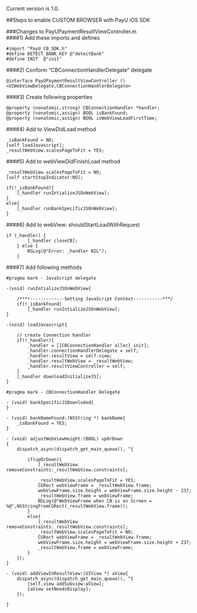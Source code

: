 Current version is 1.0.  

##Steps to enable CUSTOM BROWSER with PayU iOS SDK

###Changes to PayUPaymentResultViewController.m  
####1) Add these imports and defines

	#import "PayU_CB_SDK.h"
	#define DETECT_BANK_KEY @"detectBank"
	#define INIT  @"init"

####2) Conform “CBConnectionHandlerDelegate”  delegate
	
	@interface PayUPaymentResultViewController () <UIWebViewDelegate,CBConnectionHandlerDelegate>

####3) Create following properties

    @property (nonatomic,strong) CBConnectionHandler *handler;
    @property (nonatomic,assign) BOOL isBankFound;
    @property (nonatomic,assign) BOOL isWebViewLoadFirstTime;

####4) Add to ViewDidLoad method

    _isBankFound = NO;
    [self loadJavascript];
    _resultWebView.scalesPageToFit = YES;

####5) Add to webViewDidFinishLoad method
    
    _resultWebView.scalesPageToFit = NO;
    [self startStopIndicator:NO];

    if(!_isBankFound){
        [_handler runIntializeJSOnWebView];
    }
    else{
        [_handler runBankSpecificJSOnWebView];
    }

####6) Add to webView: shouldStartLoadWithRequest
    
    if (_handler) {
            [_handler closeCB];
        } else {
            NSLog(@"Error: _handler NIL");
        }

####7) Add following methods

    #pragma mark - JavaScript delegate
    
    -(void) runIntializeJSOnWebView{
     
        /****-------------Setting JavaScript Context-----------***/
        if(!_isBankFound)
            [_handler runIntializeJSOnWebView];
    }
    
    -(void) loadJavascript{
        
        // create Connection handler
        if(!_handler){
            _handler = [[CBConnectionHandler alloc] init];
            _handler.connectionHandlerDelegate = self;
            _handler.resultView = self.view;
            _handler.resultWebView = _resultWebView;
            _handler.resultViewController = self;
        }
        [_handler downloadInitializeJS];
    }
    
    #pragma mark - CBConnectionHandler Delegate
    
    - (void) bankSpecificJSDownloded{
    }
    
    - (void) bankNameFound:(NSString *) bankName{
        _isBankFound = YES;
    }
    
    - (void) adjustWebViewHeight:(BOOL) upOrDown
    {
        dispatch_async(dispatch_get_main_queue(), ^{
            
            if(upOrDown){
                [_resultWebView removeConstraints:_resultWebView.constraints];
    
                _resultWebView.scalesPageToFit = YES;
                CGRect webViewFrame = _resultWebView.frame;
                webViewFrame.size.height = webViewFrame.size.height - 237;
                _resultWebView.frame = webViewFrame;
                NSLog(@"WebViewFrame when CB is on Screen = %@",NSStringFromCGRect(_resultWebView.frame));
            }
            else{
                [_resultWebView removeConstraints:_resultWebView.constraints];
                _resultWebView.scalesPageToFit = NO;
                CGRect webViewFrame = _resultWebView.frame;
                webViewFrame.size.height = webViewFrame.size.height + 237;
                _resultWebView.frame = webViewFrame;
            }
        });
    }
    
    - (void) addViewInResultView:(UIView *) aView{
        dispatch_async(dispatch_get_main_queue(), ^{
            [self.view addSubview:aView];
            [aView setNeedsDisplay];
        });
    
    }
